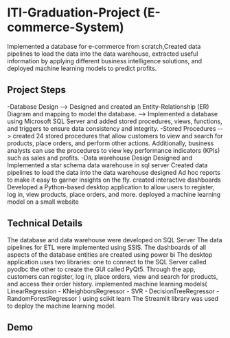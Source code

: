 # ITI-Graduation-Project (E-commerce-System)
Implemented a database for e-commerce from scratch,Created data pipelines to load the data into the data warehouse, extracted useful information by applying different business intelligence solutions, and deployed machine learning models to predict profits.
## Project Steps
-Database Design
--> Designed and created an Entity-Relationship (ER) Diagram and mapping to model the database.
--> Implemented a database using Microsoft SQL Server and added stored procedures, views, functions, and triggers to ensure data consistency and integrity.
-Stored Procedures
--> created 24 stored procedures that allow customers to view and search for products, place orders, and perform other actions. Additionally, business analysts can use the procedures to view key performance indicators (KPIs) such as sales and profits.
-Data warehouse Design
Designed and Implemented a star schema data warehouse in sql server
Created data pipelines to load the data into the data warehouse
designed Ad hoc reports to make it easy to garner insights on the fly.
created interactive dashboards
Developed a Python-based desktop application to allow users to register, log in, view products, place orders, and more.
deployed a machine learning model on a small website
## Technical Details
The database and data warehouse were developed on SQL Server
The data pipelines for ETL were implemented using SSIS.
The dashboards of all aspects of the database entities are created using power bi
The desktop application uses two libraries:
one to connect to the SQL Server called pyodbc
the other to create the GUI called PyQt5.
Through the app, customers can register, log in, place orders, view and search for products, and access their order history.
implemented machine learning models( LinearRegression - KNeighborsRegressor - SVR - DecisionTreeRegressor - RandomForestRegressor ) using scikit learn
The Streamlit library was used to deploy the machine learning model.
## Demo
